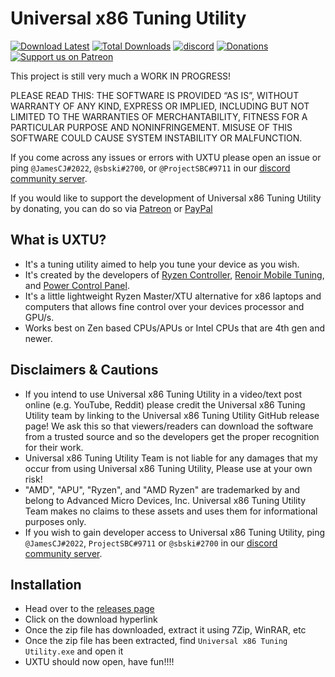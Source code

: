 # Universal x86 Tuning Utility

[![Download Latest](https://img.shields.io/github/downloads/JamesCJ60/Universal-x86-Tuning-Utility/latest/total?style=flat-square&color=orange&label=Download%20Latest)](https://github.com/JamesCJ60/Universal-x86-Tuning-Utility/releases/latest)
[![Total Downloads](https://img.shields.io/github/downloads/JamesCJ60/Universal-x86-Tuning-Utility/total?style=flat-square&color=orange&label=Download%20Total)](https://github.com/JamesCJ60/Universal-x86-Tuning-Utility/releases/latest)
[![discord](https://img.shields.io/discord/772105072720871435?color=orange&label=Discord&logo=discord&logoColor=white&style=flat-square)](https://discord.gg/3EkYMZGJwq)
[![Donations](https://img.shields.io/badge/PayPal-00457C?style=flat-square&color=orange&label=Donations&logo=paypal&logoColor=white)](https://www.paypal.com/paypalme/JamesCJ60)
[![Support us on Patreon](https://img.shields.io/endpoint.svg?url=https%3A%2F%2Fshieldsio-patreon.vercel.app%2Fapi%3Fusername%3Duxtusoftware%26type%3Dpatrons&style=flat-square&color=orange&label=Patreon&logoColor=white)](https://patreon.com/uxtusoftware)

This project is still very much a WORK IN PROGRESS!

PLEASE READ THIS: THE SOFTWARE IS PROVIDED “AS IS”, WITHOUT WARRANTY OF ANY KIND, EXPRESS OR IMPLIED, INCLUDING BUT NOT LIMITED TO THE WARRANTIES OF MERCHANTABILITY, FITNESS FOR A PARTICULAR PURPOSE AND NONINFRINGEMENT. MISUSE OF THIS SOFTWARE COULD CAUSE SYSTEM INSTABILITY OR MALFUNCTION.

If you come across any issues or errors with UXTU please open an issue or ping `@JamesCJ#2022`, `@sbski#2700`, or `@ProjectSBC#9711` in our [discord community server](https://discord.gg/M3hVqnT4pQ). 

If you would like to support the development of Universal x86 Tuning Utility by donating, you can do so via [Patreon](https://www.patreon.com/uxtusoftware) or [PayPal](https://www.paypal.me/JamesCJ60)

## What is UXTU?
- It's a tuning utility aimed to help you tune your device as you wish.
- It's created by the developers of [Ryzen Controller](https://gitlab.com/ryzen-controller-team/ryzen-controller), [Renoir Mobile Tuning](https://github.com/sbski/Renoir-Mobile-Tuning), and [Power Control Panel](https://github.com/project-sbc/Power-Control-Panel-v2).
- It's a little lightweight Ryzen Master/XTU alternative for x86 laptops and computers that allows fine control over your devices processor and GPU/s.
- Works best on Zen based CPUs/APUs or Intel CPUs that are 4th gen and newer.

## Disclaimers & Cautions
- If you intend to use Universal x86 Tuning Utility in a video/text post online (e.g. YouTube, Reddit) please credit the Universal x86 Tuning Utility team by linking to the Universal x86 Tuning Utility GitHub release page! We ask this so that viewers/readers can download the software from a trusted source and so the developers get the proper recognition for their work.
- Universal x86 Tuning Utility Team is not liable for any damages that my occur from using Universal x86 Tuning Utility, Please use at your own risk!
- "AMD", "APU", "Ryzen", and "AMD Ryzen" are trademarked by and belong to Advanced Micro Devices, Inc. Universal x86 Tuning Utility Team makes no claims to these assets and uses them for informational purposes only.
- If you wish to gain developer access to Universal x86 Tuning Utility, ping `@JamesCJ#2022`, `ProjectSBC#9711` or `@sbski#2700` in our [discord community server](https://discord.gg/M3hVqnT4pQ). 

## Installation
- Head over to the [releases page](https://github.com/JamesCJ60/Universal-x86-Tuning-Utility/releases)
- Click on the download hyperlink
- Once the zip file has downloaded, extract it using 7Zip, WinRAR, etc
- Once the zip file has been extracted, find `Universal x86 Tuning Utility.exe` and open it
- UXTU should now open, have fun!!!!
